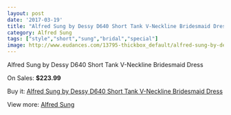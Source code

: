 ```yaml
---
layout: post
date: '2017-03-19'
title: "Alfred Sung by Dessy D640 Short Tank V-Neckline Bridesmaid Dress"
category: Alfred Sung
tags: ["style","short","sung","bridal","special"]
image: http://www.eudances.com/13795-thickbox_default/alfred-sung-by-dessy-d640-short-tank-v-neckline-bridesmaid-dress.jpg
---
```

Alfred Sung by Dessy D640 Short Tank V-Neckline Bridesmaid Dress

On Sales: **$223.99**
<a href="https://www.eudances.com/en/alfred-sung/4149-alfred-sung-by-dessy-d640-short-tank-v-neckline-bridesmaid-dress.html"><amp-img layout="responsive" width="600" height="600" src="//www.eudances.com/13795-thickbox_default/alfred-sung-by-dessy-d640-short-tank-v-neckline-bridesmaid-dress.jpg" alt="Alfred Sung by Dessy D640 Short Tank V-Neckline Bridesmaid Dress 0" /></a>
<a href="https://www.eudances.com/en/alfred-sung/4149-alfred-sung-by-dessy-d640-short-tank-v-neckline-bridesmaid-dress.html"><amp-img layout="responsive" width="600" height="600" src="//www.eudances.com/13799-thickbox_default/alfred-sung-by-dessy-d640-short-tank-v-neckline-bridesmaid-dress.jpg" alt="Alfred Sung by Dessy D640 Short Tank V-Neckline Bridesmaid Dress 1" /></a>
<a href="https://www.eudances.com/en/alfred-sung/4149-alfred-sung-by-dessy-d640-short-tank-v-neckline-bridesmaid-dress.html"><amp-img layout="responsive" width="600" height="600" src="//www.eudances.com/13798-thickbox_default/alfred-sung-by-dessy-d640-short-tank-v-neckline-bridesmaid-dress.jpg" alt="Alfred Sung by Dessy D640 Short Tank V-Neckline Bridesmaid Dress 2" /></a>
<a href="https://www.eudances.com/en/alfred-sung/4149-alfred-sung-by-dessy-d640-short-tank-v-neckline-bridesmaid-dress.html"><amp-img layout="responsive" width="600" height="600" src="//www.eudances.com/13797-thickbox_default/alfred-sung-by-dessy-d640-short-tank-v-neckline-bridesmaid-dress.jpg" alt="Alfred Sung by Dessy D640 Short Tank V-Neckline Bridesmaid Dress 3" /></a>
<a href="https://www.eudances.com/en/alfred-sung/4149-alfred-sung-by-dessy-d640-short-tank-v-neckline-bridesmaid-dress.html"><amp-img layout="responsive" width="600" height="600" src="//www.eudances.com/13796-thickbox_default/alfred-sung-by-dessy-d640-short-tank-v-neckline-bridesmaid-dress.jpg" alt="Alfred Sung by Dessy D640 Short Tank V-Neckline Bridesmaid Dress 4" /></a>

Buy it: [Alfred Sung by Dessy D640 Short Tank V-Neckline Bridesmaid Dress](https://www.eudances.com/en/alfred-sung/4149-alfred-sung-by-dessy-d640-short-tank-v-neckline-bridesmaid-dress.html "Alfred Sung by Dessy D640 Short Tank V-Neckline Bridesmaid Dress")

View more: [Alfred Sung](https://www.eudances.com/en/52-alfred-sung "Alfred Sung")